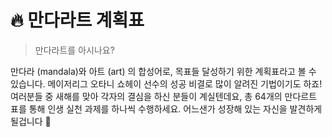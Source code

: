 # 🔥 만다라트 계획표

> 만다라트를 아시나요?

만다라 (mandala)와 아트 (art) 의 합성어로, 목표들 달성하기 위한 계획표라고 볼 수 있습니다.
메이저리그 오타니 쇼헤이 선수의 성공 비결로 많이 알려진 기법이기도 하죠!
여러분들 중 새해를 맞아 각자의 결심을 하신 분들이 계실텐데요,
총 64개의 만다르트 표를 통해 인생 실천 과제를 하나씩 수행하세요.
어느샌가 성장해 있는 자신을 발견하게 될겁니다 🌳
